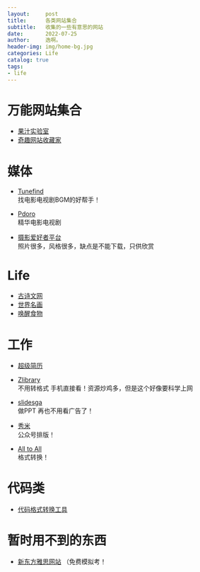 ```yaml
---
layout:     post
title:      各类网站集合
subtitle:   收集的一些有意思的网站
date:       2022-07-25
author:     逸啊。
header-img: img/home-bg.jpg
categories: Life
catalog: true
tags:
- life
---
```


# 万能网站集合
- [果汁实验室](http://guozhivip.com/lab/)
- [奇趣网站收藏家](https://fuun.fun/)

# 媒体

- [Tunefind](https://www.tunefind.com/)   
  找电影电视剧BGM的好帮手！

- [Pdoro](http://www.pdoro.com/)   
  精华电影电视剧

- [摄影爱好者平台](https://www.poco.cn/)     
  照片很多，风格很多，缺点是不能下载，只供欣赏

# Life

- [古诗文网](https://www.gushici.top/)
- [世界名画](https://gallerix.asia/)
- [唤醒食物](https://www.foodwake.com/)

# 工作

- [超级简历](https://www.wondercv.com/)

- [Zlibrary](https://zh.ng1lib.org/)    
  不用转格式 手机直接看！资源炒鸡多，但是这个好像要科学上网

- [slidesga](https://slidesgo.net/)   
  做PPT 再也不用看广告了！

- [秀米](https://xiumi.us/#/)   
  公众号排版！

- [All to All](https://www.alltoall.net/)   
  格式转换！

# 代码类

- [代码格式转换工具](https://oktools.net/json2go)

# 暂时用不到的东西

- [新东方雅思网站](https://ieltscat.xdf.cn/mock)
  （免费模拟考！